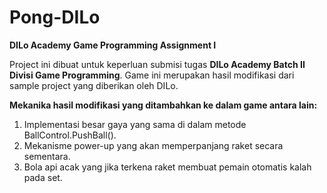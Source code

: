 # Pong-DILo
<b>DILo Academy Game Programming Assignment I</b>

Project ini dibuat untuk keperluan submisi tugas <b>DILo Academy Batch II Divisi Game Programming</b>.
Game ini merupakan hasil modifikasi dari sample project yang diberikan oleh DILo.

<b>Mekanika hasil modifikasi yang ditambahkan ke dalam game antara lain:</b>
1. Implementasi besar gaya yang sama di dalam metode BallControl.PushBall().
2. Mekanisme power-up yang akan memperpanjang raket secara sementara.
3. Bola api acak yang jika terkena raket membuat pemain otomatis kalah pada set.
